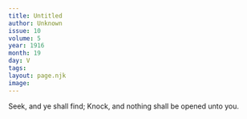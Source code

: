 ```yaml
---
title: Untitled
author: Unknown
issue: 10
volume: 5
year: 1916
month: 19
day: V
tags:
layout: page.njk
image:
---
```

Seek, and ye shall find; Knock, and nothing shall be opened unto you.    




